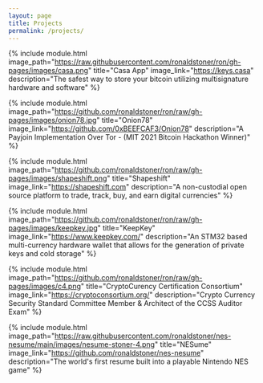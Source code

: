 ```yaml
---
layout: page
title: Projects
permalink: /projects/
---
```


{% include module.html image_path="https://raw.githubusercontent.com/ronaldstoner/ron/gh-pages/images/casa.png" title="Casa App" image_link="https://keys.casa" description="The safest way to store your bitcoin utilizing multisignature hardware and software" %}


{% include module.html image_path="https://github.com/ronaldstoner/ron/raw/gh-pages/images/onion78.jpg" title="Onion78" image_link="https://github.com/0xBEEFCAF3/Onion78" description="A Payjoin Implementation Over Tor - 
(MIT 2021 Bitcoin Hackathon Winner)" %}


{% include module.html image_path="https://github.com/ronaldstoner/ron/raw/gh-pages/images/shapeshift.png" title="Shapeshift" image_link="https://shapeshift.com" description="A non-custodial open source platform to trade, track, buy, and earn digital currencies" %}


{% include module.html image_path="https://github.com/ronaldstoner/ron/raw/gh-pages/images/keepkey.jpg" title="KeepKey" image_link="https://www.keepkey.com/" description="An STM32 based multi-currency hardware wallet that allows for the generation of private keys and cold storage" %}


{% include module.html image_path="https://github.com/ronaldstoner/ron/raw/gh-pages/images/c4.png" title="CryptoCurency Certification Consortium" image_link="https://cryptoconsortium.org/" description="Crypto Currency Security Standard Committee Member & Architect of the CCSS Auditor Exam" %}


{% include module.html image_path="https://raw.githubusercontent.com/ronaldstoner/nes-nesume/main/images/nesume-stoner-4.png" title="NESume" image_link="https://github.com/ronaldstoner/nes-nesume" description="The world's first resume built into a playable Nintendo NES game" %}